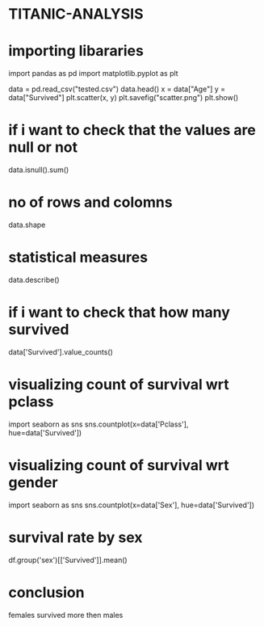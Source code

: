 # TITANIC-ANALYSIS
# importing libararies
import pandas as pd 
import matplotlib.pyplot as plt

data = pd.read_csv("tested.csv")
data.head()
x = data["Age"]
y = data["Survived"]
plt.scatter(x, y)
plt.savefig("scatter.png")
plt.show()
# if i want to check that the values are null or not
data.isnull().sum()
# no of rows and colomns 
data.shape
# statistical measures
data.describe()
# if i want to check that how many survived
data['Survived'].value_counts()
# visualizing count of survival wrt pclass
import seaborn as sns
sns.countplot(x=data['Pclass'], hue=data['Survived'])
# visualizing count of survival wrt gender
import seaborn as sns
sns.countplot(x=data['Sex'], hue=data['Survived'])
# survival rate by sex
df.group('sex')[['Survived']].mean()
# conclusion
females survived more then males 
